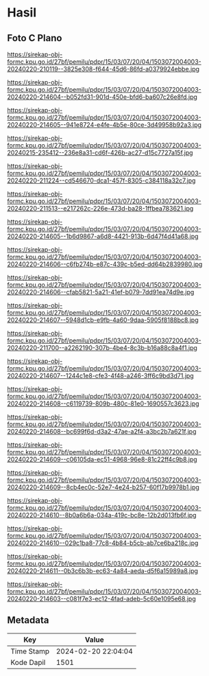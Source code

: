 # Hasil

## Foto C Plano

https://sirekap-obj-formc.kpu.go.id/27bf/pemilu/pdpr/15/03/07/20/04/1503072004003-20240220-210119--3825e308-f644-45d6-86fd-a0379924ebbe.jpg

https://sirekap-obj-formc.kpu.go.id/27bf/pemilu/pdpr/15/03/07/20/04/1503072004003-20240220-214604--b052fd31-901d-450e-bfd6-ba607c26e8fd.jpg

https://sirekap-obj-formc.kpu.go.id/27bf/pemilu/pdpr/15/03/07/20/04/1503072004003-20240220-214605--941e8724-e4fe-4b5e-80ce-3d49958b92a3.jpg

https://sirekap-obj-formc.kpu.go.id/27bf/pemilu/pdpr/15/03/07/20/04/1503072004003-20240215-235412--236e8a31-cd6f-426b-ac27-d15c7727a15f.jpg

https://sirekap-obj-formc.kpu.go.id/27bf/pemilu/pdpr/15/03/07/20/04/1503072004003-20240220-211224--cd546670-dca1-457f-8305-c384118a32c7.jpg

https://sirekap-obj-formc.kpu.go.id/27bf/pemilu/pdpr/15/03/07/20/04/1503072004003-20240220-211513--e217262c-226e-473d-ba28-1ffbea783621.jpg

https://sirekap-obj-formc.kpu.go.id/27bf/pemilu/pdpr/15/03/07/20/04/1503072004003-20240220-214605--1b6d9867-a6d8-4421-913b-6d47f4d41a68.jpg

https://sirekap-obj-formc.kpu.go.id/27bf/pemilu/pdpr/15/03/07/20/04/1503072004003-20240220-214606--c6fb274b-e87c-439c-b5ed-dd64b2839980.jpg

https://sirekap-obj-formc.kpu.go.id/27bf/pemilu/pdpr/15/03/07/20/04/1503072004003-20240220-214606--cfab5821-5a21-41ef-b079-7dd91ea74d9e.jpg

https://sirekap-obj-formc.kpu.go.id/27bf/pemilu/pdpr/15/03/07/20/04/1503072004003-20240220-214607--5948d1cb-e9fb-4a60-9daa-5905f8188bc8.jpg

https://sirekap-obj-formc.kpu.go.id/27bf/pemilu/pdpr/15/03/07/20/04/1503072004003-20240220-211700--a2262190-307b-4be4-8c3b-b16a88c8a4f1.jpg

https://sirekap-obj-formc.kpu.go.id/27bf/pemilu/pdpr/15/03/07/20/04/1503072004003-20240220-214607--1244c1e8-cfe3-4f48-a246-3ff6c9bd3d71.jpg

https://sirekap-obj-formc.kpu.go.id/27bf/pemilu/pdpr/15/03/07/20/04/1503072004003-20240220-214608--c6119739-809b-480c-81e0-1690557c3623.jpg

https://sirekap-obj-formc.kpu.go.id/27bf/pemilu/pdpr/15/03/07/20/04/1503072004003-20240220-214608--bc699f6d-d3a2-47ae-a2f4-a3bc2b7a621f.jpg

https://sirekap-obj-formc.kpu.go.id/27bf/pemilu/pdpr/15/03/07/20/04/1503072004003-20240220-214609--c06105da-ec51-4968-96e8-81c22ff4c9b8.jpg

https://sirekap-obj-formc.kpu.go.id/27bf/pemilu/pdpr/15/03/07/20/04/1503072004003-20240220-214609--8cb4ec0c-52e7-4e24-b257-60f17b9978b1.jpg

https://sirekap-obj-formc.kpu.go.id/27bf/pemilu/pdpr/15/03/07/20/04/1503072004003-20240220-214610--8b0a6b6a-034a-419c-bc8e-12b2d013fb6f.jpg

https://sirekap-obj-formc.kpu.go.id/27bf/pemilu/pdpr/15/03/07/20/04/1503072004003-20240220-214610--029c1ba8-77c8-4b84-b5cb-ab7ce6ba218c.jpg

https://sirekap-obj-formc.kpu.go.id/27bf/pemilu/pdpr/15/03/07/20/04/1503072004003-20240220-214611--0b3c6b3b-ec63-4a84-aeda-d5f6a15989a8.jpg

https://sirekap-obj-formc.kpu.go.id/27bf/pemilu/pdpr/15/03/07/20/04/1503072004003-20240220-214603--c081f7e3-ec12-4fad-adeb-5c60e1095e68.jpg


## Metadata

| Key        | Value               |
| ---------- | ------------------- |
| Time Stamp | 2024-02-20 22:04:04 |
| Kode Dapil | 1501                |



